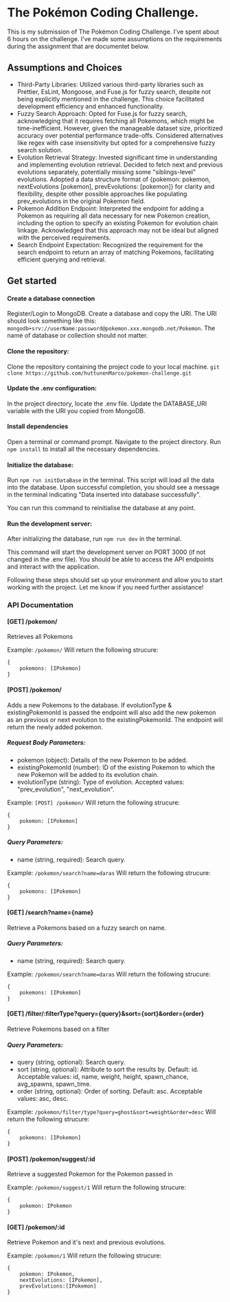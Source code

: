 # The Pokémon Coding Challenge.

This is my submission of The Pokémon Coding Challenge. I’ve spent about 6 hours on the challenge. I’ve made some assumptions on the requirements during the assignment that are documentet below.

## Assumptions and Choices

- Third-Party Libraries: Utilized various third-party libraries such as Prettier, EsLint, Mongoose, and Fuse.js for fuzzy search, despite not being explicitly mentioned in the challenge. This choice facilitated development efficiency and enhanced functionality.
- Fuzzy Search Approach: Opted for Fuse.js for fuzzy search, acknowledging that it requires fetching all Pokemons, which might be time-inefficient. However, given the manageable dataset size, prioritized accuracy over potential performance trade-offs. Considered alternatives like regex with case insensitivity but opted for a comprehensive fuzzy search solution.
- Evolution Retrieval Strategy: Invested significant time in understanding and implementing evolution retrieval. Decided to fetch next and previous evolutions separately, potentially missing some "siblings-level" evolutions. Adopted a data structure format of {pokemon: pokemon, nextEvolutions [pokemon], prevEvolutions: [pokemon]} for clarity and flexibility, despite other possible approaches like populating prev_evolutions in the original Pokemon field.
- Pokemon Addition Endpoint: Interpreted the endpoint for adding a Pokemon as requiring all data necessary for new Pokemon creation, including the option to specify an existing Pokemon for evolution chain linkage. Acknowledged that this approach may not be ideal but aligned with the perceived requirements.
- Search Endpoint Expectation: Recognized the requirement for the search endpoint to return an array of matching Pokemons, facilitating efficient querying and retrieval.

## Get started

#### Create a database connection

Register/Login to MongoDB. Create a database and copy the URI. The URI should look something like this: `mongodb+srv://userName:password@pokemon.xxx.mongodb.net/Pokemon`. The name of database or collection should not matter.

#### Clone the repository:

Clone the repository containing the project code to your local machine. `git clone https://github.com/huttunenMarco/pokemon-challenge.git`

#### Update the .env configuration:

In the project directory, locate the .env file.
Update the DATABASE_URI variable with the URI you copied from MongoDB.

#### Install dependencies

Open a terminal or command prompt.
Navigate to the project directory.
Run `npm install` to install all the necessary dependencies.

#### Initialize the database:

Run `npm run initDataBase` in the terminal. This script will load all the data into the database.
Upon successful completion, you should see a message in the terminal indicating "Data inserted into database successfully".

You can run this command to reinitialise the database at any point.

#### Run the development server:

After initializing the database, run `npm run dev` in the terminal.

This command will start the development server on PORT 3000 (if not changed in the .env file).
You should be able to access the API endpoints and interact with the application.

Following these steps should set up your environment and allow you to start working with the project. Let me know if you need further assistance!

### API Documentation

#### [GET] /pokemon/

Retrieves all Pokemons

Example: `/pokemon/`
Will return the following strucure:

```
{
    pokemons: [IPokemon]
}
```

#### [POST] /pokemon/

Adds a new Pokemons to the database.
If evolutionType & existingPokemonId is passed the endpoint will also add the new pokemon as an previous or next evolution to the existingPokemonId.
The endpoint will return the newly added pokemon.

##### Request Body Parameters:

- pokemon (object): Details of the new Pokemon to be added.
- existingPokemonId (number): ID of the existing Pokemon to which the new Pokemon will be added to its evolution chain.
- evolutionType (string): Type of evolution. Accepted values: "prev_evolution", "next_evolution".

Example: `[POST] /pokemon/`
Will return the following strucure:

```
{
    pokemon: [IPokemon]
}
```

##### Query Parameters:

- name (string, required): Search query.

Example: `/pokemon/search?name=daras`
Will return the following strucure:

```
{
    pokemons: [IPokemon]
}
```

#### [GET] /search?name={name}

Retrieve a Pokemons based on a fuzzy search on name.

##### Query Parameters:

- name (string, required): Search query.

Example: `/pokemon/search?name=daras`
Will return the following strucure:

```
{
    pokemons: [IPokemon]
}
```

#### [GET] /filter/:filterType?query={query}&sort={sort}&order={order}

Retrieve Pokemons based on a filter

##### Query Parameters:

- query (string, optional): Search query.
- sort (string, optional): Attribute to sort the results by. Default: id. Acceptable values: id, name, weight, height, spawn_chance, avg_spawns, spawn_time.
- order (string, optional): Order of sorting. Default: asc. Acceptable values: asc, desc.

Example: `/pokemon/filter/type?query=ghost&sort=weight&order=desc`
Will return the following strucure:

```
{
    pokemons: [IPokemon]
}
```

#### [POST] /pokemon/suggest/:id

Retrieve a suggested Pokemon for the Pokemon passed in

Example: `/pokemon/suggest/1`
Will return the following strucure:

```
{
    pokemon: IPokemon
}
```

#### [GET] /pokemon/:id

Retrieve Pokemon and it's next and previous evolutions.

Example: `/pokemon/1`
Will return the following strucure:

```
{
    pokemon: IPokemon,
    nextEvolutions: [IPokemon],
    prevEvolutions:[IPokemon]
}
```
